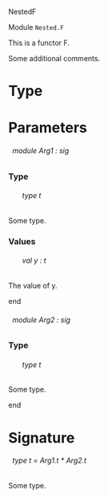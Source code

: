 NestedF

 Module `Nested.F`


This is a functor F.



Some additional comments.


# Type



# Parameters


<a id="argument-1-Arg1"></a>
###### &nbsp; module Arg1 : sig


### Type


<a id="type-t"></a>
###### &nbsp; &nbsp; &nbsp; &nbsp;type t

Some type.





### Values


<a id="val-y"></a>
###### &nbsp; &nbsp; &nbsp; &nbsp;val y : t

The value of y.



end



<a id="argument-2-Arg2"></a>
###### &nbsp; module Arg2 : sig


### Type


<a id="type-t"></a>
###### &nbsp; &nbsp; &nbsp; &nbsp;type t

Some type.



end




# Signature


<a id="type-t"></a>
###### &nbsp; type t = Arg1.t * Arg2.t

Some type.


